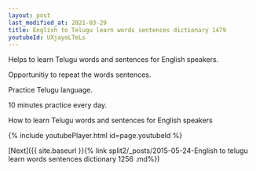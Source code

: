 ```yaml
---
layout: post
last_modified_at: 2021-03-29
title: English to Telugu learn words sentences dictionary 1479 
youtubeId: UXjayoLTeLs
---
```

 
 
Helps to learn Telugu words and sentences for English speakers.

Opportunitiy to repeat the words sentences. 

Practice Telugu language. 
 
10 minutes practice every day. 
 
How to learn Telugu words and sentences for English speakers 
 
{% include youtubePlayer.html id=page.youtubeId %}
 
 
[Next]({{ site.baseurl }}{% link  split2/_posts/2015-05-24-English to telugu learn words sentences dictionary 1256 .md%})
 
